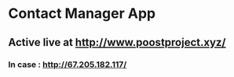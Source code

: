 # Contact Manager App
## Active live at http://www.poostproject.xyz/
### In case : http://67.205.182.117/

